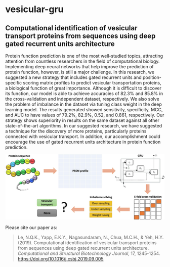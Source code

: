 # vesicular-gru
## Computational identification of vesicular transport proteins from sequences using deep gated recurrent units architecture

Protein function prediction is one of the most well-studied topics, attracting attention from countless researchers in the field of computational biology. Implementing deep neural networks that help improve the prediction of protein function, however, is still a major challenge. In this research, we suggested a new strategy that includes gated recurrent units and position-specific scoring matrix profiles to predict vesicular transportation proteins, a biological function of great importance. Although it is difficult to discover its function, our model is able to achieve accuracies of 82.3% and 85.8% in the cross-validation and independent dataset, respectively. We also solve the problem of imbalance in the dataset via tuning class weight in the deep learning model. The results generated showed sensitivity, specificity, MCC, and AUC to have values of 79.2%, 82.9%, 0.52, and 0.861, respectively. Our strategy shows superiority in results on the same dataset against all other state-of-the-art algorithms. In our suggested research, we have suggested a technique for the discovery of more proteins, particularly proteins connected with vesicular transport. In addition, our accomplishment could encourage the use of gated recurrent units architecture in protein function prediction.

![Image browser window](figures/vesicular_gru.jpg)

Please cite our paper as:
>Le, N.Q.K., Yapp, E.K.Y., Nagasundaram, N., Chua, M.C.H., & Yeh, H.Y. (2019). Computational identification of vesicular transport proteins from sequences using deep gated recurrent units architecture. *Computational and Structural Biotechnology Journal*, 17, 1245-1254. https://doi.org/10.1016/j.csbj.2019.09.005
